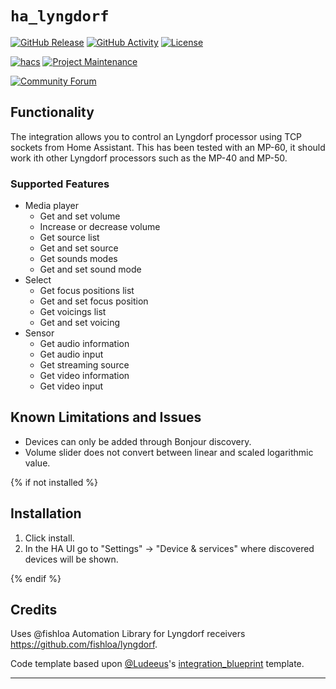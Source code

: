 # `ha_lyngdorf`

[![GitHub Release][releases-shield]][releases]
[![GitHub Activity][commits-shield]][commits]
[![License][license-shield]][license]

[![hacs][hacsbadge]][hacs]
[![Project Maintenance][maintenance-shield]][user_profile]

[![Community Forum][forum-shield]][forum]

## Functionality

The integration allows you to control an Lyngdorf processor using TCP sockets from Home Assistant. This has been tested with an MP-60, it should work ith other Lyngdorf processors such as the MP-40 and MP-50.

### Supported Features

- Media player
  - Get and set volume
  - Increase or decrease volume
  - Get source list
  - Get and set source
  - Get sounds modes
  - Get and set sound mode
- Select
  - Get focus positions list
  - Get and set focus position
  - Get voicings list
  - Get and set voicing
- Sensor
  - Get audio information
  - Get audio input
  - Get streaming source
  - Get video information
  - Get video input

## Known Limitations and Issues

- Devices can only be added through Bonjour discovery.
- Volume slider does not convert between linear and scaled logarithmic value.

{% if not installed %}

## Installation

1. Click install.
1. In the HA UI go to "Settings" -> "Device & services" where  discovered devices will be shown.

{% endif %}

## Credits

Uses @fishloa Automation Library for Lyngdorf receivers https://github.com/fishloa/lyngdorf.

Code template based upon [@Ludeeus](https://github.com/ludeeus)'s [integration_blueprint][integration_blueprint] template.

---

[integration_blueprint]: https://github.com/custom-components/integration_blueprint
[commits-shield]: https://img.shields.io/github/commit-activity/y/jsoutter/ha-lyngdorf.svg?style=for-the-badge
[commits]: https://github.com/jsoutter/ha-lyngdorf/commits/main
[hacs]: https://hacs.xyz
[hacsbadge]: https://img.shields.io/badge/HACS-Custom-orange.svg?style=for-the-badge
[exampleimg]: example.png
[forum-shield]: https://img.shields.io/badge/community-forum-brightgreen.svg?style=for-the-badge
[forum]: https://community.home-assistant.io/
[license]: https://github.com/jsoutter/ha-lyngdorf/blob/main/LICENSE
[license-shield]: https://img.shields.io/github/license/jsoutter/ha-lyngdorf.svg?style=for-the-badge
[maintenance-shield]: https://img.shields.io/badge/maintainer-%40jsoutter-blue.svg?style=for-the-badge
[releases-shield]: https://img.shields.io/github/release/jsoutter/ha-lyngdorf.svg?style=for-the-badge
[releases]: https://github.com/jsoutter/ha-lyngdorf/releases
[user_profile]: https://github.com/jsoutter
